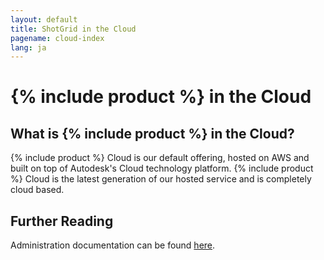 ```yaml
---
layout: default
title: ShotGrid in the Cloud
pagename: cloud-index
lang: ja
---
```


# {% include product %} in the Cloud

## What is {% include product %} in the Cloud?

{% include product %} Cloud is our default offering, hosted on AWS and built on top of Autodesk's Cloud technology platform. {% include product %} Cloud is the latest generation of our hosted service and is completely cloud based.

## Further Reading

Administration documentation can be found [here](https://help.autodesk.com/view/SGSUB/ENU/?guid=SG_Administrator_ar_get_started_html).
